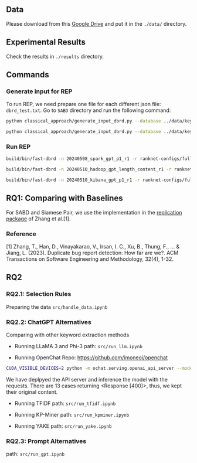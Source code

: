 ## Data
Please download from this [Google Drive](https://drive.google.com/file/d/1M3DJgL7BIULQtlfaTUahCyVrZz80Ep7j/view?usp=sharing) and put it in the `./data/` directory.

## Experimental Results
Check the results in `./results` directory.

## Commands
### Generate input for REP
To run REP, we need prepare one file for each different json file: `dbrd_test.txt`. Go to `SABD` directory and run the following command:

```bash
python classical_approach/generate_input_dbrd.py --database ../data/keywords/spark/spark_gpt_p1_r1.json --test ../data/raw/test_spark.txt --output ../data/rep/dbrd_test_spark_gpt_p1_r1.txt

python classical_approach/generate_input_dbrd.py --database ../data/keywords/spark/spark_kpminer_test_1.json --test ../data/raw/test_spark.txt --output ../data/rep/dbrd_test_spark_kpminer.txt
```

### Run REP

```bash
build/bin/fast-dbrd -n 20240508_spark_gpt_p1_r1 -r ranknet-configs/full-textual-no-version.cfg --ts /app/tosem-sampel-data/spark/timestamp_file.txt --time-constraint 365 --training-duplicates 273 --recommend /app/tosem-sampel-data/spark/dbrd_test_spark_gpt_p1_r1.txt --trainfile /app/tosem-sampel-data/spark/sampled_training_spark_triplets_random_1.txt

build/bin/fast-dbrd -n 20240510_hadoop_gpt_length_content_r1 -r ranknet-configs/full-textual-no-version.cfg --ts /app/tosem-sampel-data/hadoop/timestamp_file.txt --time-constraint 365 --training-duplicates 285 --recommend /app/tosem-sampel-data/hadoop/dbrd_test_hadoop_gpt_length_content_r${i}.txt --trainfile /app/tosem-sampel-data/hadoop/sampled_training_hadoop_triplets_random_1.txt

build/bin/fast-dbrd -n 20240510_kibana_gpt_p1_r1 -r ranknet-configs/full-textual-no-version.cfg --ts /app/tosem-sampel-data/kibana/timestamp_file.txt --time-constraint 365 --training-duplicates 286 --recommend /app/tosem-sampel-data/kibana/dbrd_test_kibana_gpt_p1_r${i}.txt --trainfile /app/tosem-sampel-data/kibana/training_kibana_triplets_random_1.txt
```

## RQ1: Comparing with Baselines
For SABD and Siamese Pair, we use the implementation in the [replication package](https://github.com/soarsmu/TOSEM-DBRD) of Zhang et al.[1].

### Reference
[1] Zhang, T., Han, D., Vinayakarao, V., Irsan, I. C., Xu, B., Thung, F., ... & Jiang, L. (2023). Duplicate bug report detection: How far are we?. ACM Transactions on Software Engineering and Methodology, 32(4), 1-32.

## RQ2
### RQ2.1: Selection Rules
Preparing the data `src/handle_data.ipynb`

### RQ2.2: ChatGPT Alternatives
Comparing with other keyword extraction methods

- Running LLaMA 3 and Phi-3
path: `src/run_llm.ipynb`

- Running OpenChat
Repo: https://github.com/imoneoi/openchat

```bash
CUDA_VISIBLE_DEVICES=2 python -m ochat.serving.openai_api_server --model openchat/openchat-3.5-0106'
```
We have deplpyed the API server and inference the model with the requests. There are 13 cases returning <Response [400]>, thus, we kept their original content.

- Running TFIDF
path: `src/run_tfidf.ipynb`

- Running KP-Miner
path: `src/run_kpminer.ipynb`

- Running YAKE
path: `src/run_yake.ipynb`


### RQ2.3: Prompt Alternatives
path: `src/run_gpt.ipynb`
